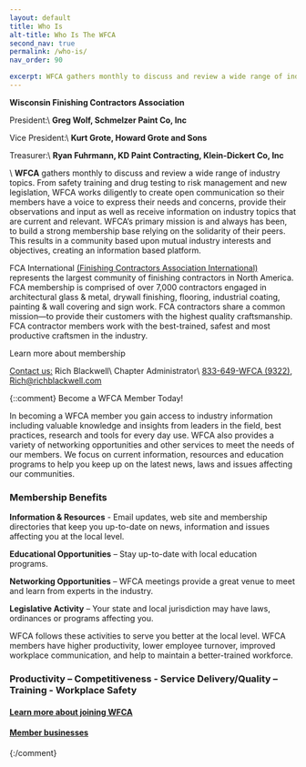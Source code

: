 ```yaml
---
layout: default
title: Who Is
alt-title: Who Is The WFCA
second_nav: true
permalink: /who-is/
nav_order: 90

excerpt: WFCA gathers monthly to discuss and review a wide range of industry topics. From safety training and drug testing to risk management and new legislation
---
```


**Wisconsin Finishing Contractors Association**

President:\\
**Greg Wolf,  Schmelzer Paint Co, Inc**

Vice President:\\
**Kurt Grote, Howard Grote and Sons**

Treasurer:\\
**Ryan Fuhrmann, KD Paint Contracting, Klein-Dickert Co, Inc**

\\
**WFCA** gathers monthly to discuss and review a wide range of industry topics. From safety training and drug testing to risk management and new legislation, WFCA works diligently to create open communication so their members have a voice to express their needs and concerns, provide their observations and input as well as receive information on industry topics that are current and relevant. WFCA’s primary mission is and always has been, to build a strong membership base relying on the solidarity of their peers. This results in a community based upon mutual industry interests and objectives, creating an information based platform.

FCA International [(Finishing Contractors Association International)][fcai] represents the largest community of finishing contractors in North America. FCA membership is comprised of over 7,000 contractors engaged in architectural glass & metal, drywall finishing, flooring, industrial coating, painting & wall covering and sign work. FCA contractors share a common mission—to provide their customers with the highest quality craftsmanship. FCA contractor members work with the best-trained, safest and most productive craftsmen in the industry.

Learn more about membership

[Contact us:][contact-us] Rich Blackwell\\
Chapter Administrator\\
[833-649-WFCA (9322)][phone-num], [Rich@richblackwell.com][mail-to]

[phone-num]: tel:833-649-9322
[fcai]: http://www.finishingcontractors.org/
[contact-us]: ../contact
[mail-to]: mailto:Rich@richblackwell.com?Subject=WFCA%20Contact%20Form%20Submission


{::comment}
Become a WFCA Member Today!

In becoming a WFCA member you gain access to industry information including valuable knowledge and insights from leaders in the field, best practices, research and tools for every day use. WFCA also provides a variety of networking opportunities and other services to meet the needs of our members.
We focus on current information, resources and education programs to help you keep up on the latest news, laws and issues affecting our communities.

### Membership Benefits

**​Information & Resources** - Email updates, web site and membership directories that keep you up-to-date on news, information and issues affecting you at the local level.

**Educational Opportunities** – Stay up-to-date with local education programs.

**Networking Opportunities** – WFCA meetings provide a great venue to meet and learn from experts in the industry.

**Legislative Activity** – Your state and local jurisdiction may have laws, ordinances or programs affecting you. 

WFCA follows these activities to serve you better at the local level.
WFCA members have higher productivity, lower employee turnover, improved workplace communication, and help to maintain a better-trained workforce.

### Productivity – Competitiveness - Service Delivery/Quality – Training - Workplace Safety

#### [Learn more about joining WFCA][contact-page]
[contact-page]: ../contact

#### [Member businesses][member-companies]
[member-companies]: ../membership/businesses
{:/comment}
